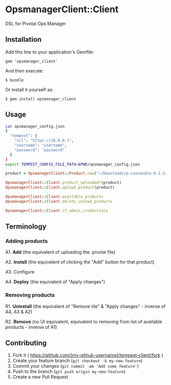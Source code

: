 # OpsmanagerClient::Client

DSL for Pivotal Ops Manager

## Installation

Add this line to your application's Gemfile:

    gem 'opsmanager_client'

And then execute:

    $ bundle

Or install it yourself as:

    $ gem install opsmanager_client

## Usage

```sh
cat opsmanager_config.json
{
  "tempest": {
    "url": "https://10.0.0.1",
    "username": "username",
    "password": "password"
  }
}
export TEMPEST_CONFIG_FILE_PATH=$PWD/opsmanager_config.json
```

```ruby
product = OpsmanagerClient::Product.new("~/Downloads/p-cassandra-0.1.147.pivotal")

OpsmanagerClient::Client.product_uploaded?(product)
OpsmanagerClient::Client.upload_product(product)

OpsmanagerClient::Client.available_products
OpsmanagerClient::Client.delete_unused_products

OpsmanagerClient::Client.cf_admin_credentials
```

## Terminology

### Adding products

A1. **Add** (the equivalent of uploading the .pivotal file)

A2. **Install** (the equivalent of clicking the "Add" button for that product)

A3. Configure

A4. **Deploy** (the equivalent of "Apply changes")


### Removing products

R1. **Uninstall** (the equivalent of "Remove tile" & "Apply changes" - inverse of A4, A3 & A2)

R2. **Remove** (no UI equivalent, equivalent to removing from list of available products - inverse of A1)

## Contributing

1. Fork it ( https://github.com/[my-github-username]/tempest-client/fork )
2. Create your feature branch (`git checkout -b my-new-feature`)
3. Commit your changes (`git commit -am 'Add some feature'`)
4. Push to the branch (`git push origin my-new-feature`)
5. Create a new Pull Request
